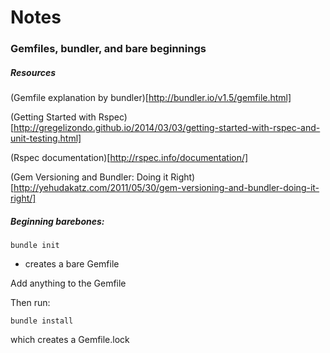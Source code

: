 # Notes


### Gemfiles, bundler, and bare beginnings


##### Resources

(Gemfile explanation by bundler)[http://bundler.io/v1.5/gemfile.html]

(Getting Started with Rspec)[http://gregelizondo.github.io/2014/03/03/getting-started-with-rspec-and-unit-testing.html]

(Rspec documentation)[http://rspec.info/documentation/]

(Gem Versioning and Bundler: Doing it Right)[http://yehudakatz.com/2011/05/30/gem-versioning-and-bundler-doing-it-right/]


##### Beginning barebones:

```bundle init```

- creates a bare Gemfile

Add anything to the Gemfile

Then run:

```bundle install```

which creates a Gemfile.lock


